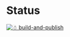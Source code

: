 # Status

[![☃ build-and-publish](https://github.com/mazoea/docker-cppcheck/actions/workflows/ci.yml/badge.svg?branch=v1.84)](https://github.com/mazoea/docker-cppcheck/actions/workflows/ci.yml)

